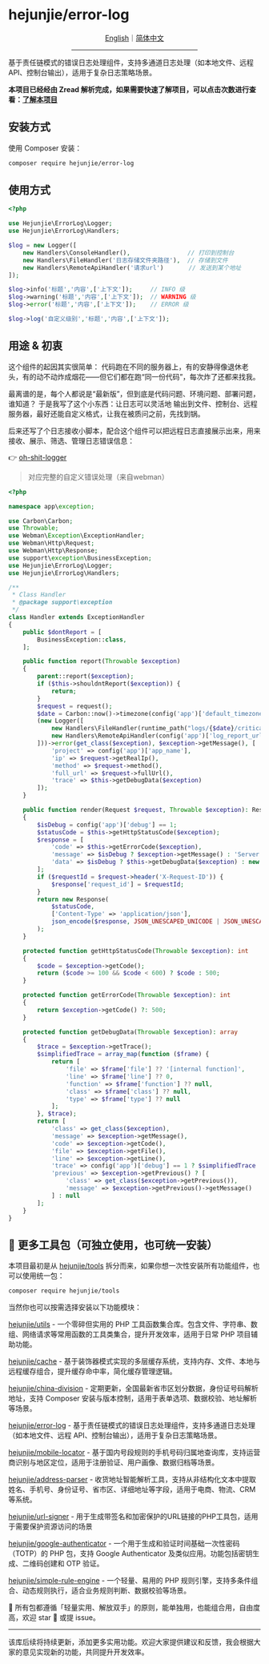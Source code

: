 # hejunjie/error-log

<div align="center">
  <a href="./README.md">English</a>｜<a href="./README.zh-CN.md">简体中文</a>
  <hr width="50%"/>
</div>

基于责任链模式的错误日志处理组件，支持多通道日志处理（如本地文件、远程 API、控制台输出），适用于复杂日志策略场景。

**本项目已经经由 Zread 解析完成，如果需要快速了解项目，可以点击次数进行查看：[了解本项目](https://zread.ai/zxc7563598/php-error-log)**

## 安装方式

使用 Composer 安装：

```bash
composer require hejunjie/error-log
```

## 使用方式

```php
<?php

use Hejunjie\ErrorLog\Logger;
use Hejunjie\ErrorLog\Handlers;

$log = new Logger([
    new Handlers\ConsoleHandler(),                // 打印到控制台
    new Handlers\FileHandler('日志存储文件夹路径'),  // 存储到文件
    new Handlers\RemoteApiHandler('请求url')       // 发送到某个地址
]);

$log->info('标题','内容',['上下文']);     // INFO 级
$log->warning('标题','内容',['上下文']);  // WARNING 级
$log->error('标题','内容',['上下文']);    // ERROR 级

$log->log('自定义级别','标题','内容',['上下文']);
```

## 用途 & 初衷

这个组件的起因其实很简单：
代码跑在不同的服务器上，有的安静得像退休老头，有的动不动炸成烟花——但它们都在跑“同一份代码”，每次炸了还都来找我。

最离谱的是，每个人都说是“最新版”，但到底是代码问题、环境问题、部署问题，谁知道？
于是我写了这个小东西：让日志可以灵活地 输出到文件、控制台、远程服务器，最好还能自定义格式，让我在被质问之前，先找到锅。

后来还写了个日志接收小脚本，配合这个组件可以把远程日志直接展示出来，用来接收、展示、筛选、管理日志错误信息：

👉 [oh-shit-logger](https://github.com/zxc7563598/oh-shit-logger)

> 对应完整的自定义错误处理（来自webman）

```php
<?php

namespace app\exception;

use Carbon\Carbon;
use Throwable;
use Webman\Exception\ExceptionHandler;
use Webman\Http\Request;
use Webman\Http\Response;
use support\exception\BusinessException;
use Hejunjie\ErrorLog\Logger;
use Hejunjie\ErrorLog\Handlers;

/**
 * Class Handler
 * @package support\exception
 */
class Handler extends ExceptionHandler
{
    public $dontReport = [
        BusinessException::class,
    ];

    public function report(Throwable $exception)
    {
        parent::report($exception);
        if ($this->shouldntReport($exception)) {
            return;
        }
        $request = request();
        $date = Carbon::now()->timezone(config('app')['default_timezone'])->format('Y-m-d');
        (new Logger([
            new Handlers\FileHandler(runtime_path("logs/{$date}/critical")),
            new Handlers\RemoteApiHandler(config('app')['log_report_url'])
        ]))->error(get_class($exception), $exception->getMessage(), [
            'project' => config('app')['app_name'],
            'ip' => $request->getRealIp(),
            'method' => $request->method(),
            'full_url' => $request->fullUrl(),
            'trace' => $this->getDebugData($exception)
        ]);
    }

    public function render(Request $request, Throwable $exception): Response
    {
        $isDebug = config('app')['debug'] == 1;
        $statusCode = $this->getHttpStatusCode($exception);
        $response = [
            'code' => $this->getErrorCode($exception),
            'message' => $isDebug ? $exception->getMessage() : 'Server Error',
            'data' => $isDebug ? $this->getDebugData($exception) : new \stdClass()
        ];
        if ($requestId = $request->header('X-Request-ID')) {
            $response['request_id'] = $requestId;
        }
        return new Response(
            $statusCode,
            ['Content-Type' => 'application/json'],
            json_encode($response, JSON_UNESCAPED_UNICODE | JSON_UNESCAPED_SLASHES)
        );
    }

    protected function getHttpStatusCode(Throwable $exception): int
    {
        $code = $exception->getCode();
        return ($code >= 100 && $code < 600) ? $code : 500;
    }

    protected function getErrorCode(Throwable $exception): int
    {
        return $exception->getCode() ?: 500;
    }

    protected function getDebugData(Throwable $exception): array
    {
        $trace = $exception->getTrace();
        $simplifiedTrace = array_map(function ($frame) {
            return [
                'file' => $frame['file'] ?? '[internal function]',
                'line' => $frame['line'] ?? 0,
                'function' => $frame['function'] ?? null,
                'class' => $frame['class'] ?? null,
                'type' => $frame['type'] ?? null
            ];
        }, $trace);
        return [
            'class' => get_class($exception),
            'message' => $exception->getMessage(),
            'code' => $exception->getCode(),
            'file' => $exception->getFile(),
            'line' => $exception->getLine(),
            'trace' => config('app')['debug'] == 1 ? $simplifiedTrace : array_slice($simplifiedTrace, 0, 5),
            'previous' => $exception->getPrevious() ? [
                'class' => get_class($exception->getPrevious()),
                'message' => $exception->getPrevious()->getMessage()
            ] : null
        ];
    }
}

```

## 🔧 更多工具包（可独立使用，也可统一安装）

本项目最初是从 [hejunjie/tools](https://github.com/zxc7563598/php-tools) 拆分而来，如果你想一次性安装所有功能组件，也可以使用统一包：

```bash
composer require hejunjie/tools
```

当然你也可以按需选择安装以下功能模块：

[hejunjie/utils](https://github.com/zxc7563598/php-utils) - 一个零碎但实用的 PHP 工具函数集合库。包含文件、字符串、数组、网络请求等常用函数的工具类集合，提升开发效率，适用于日常 PHP 项目辅助功能。

[hejunjie/cache](https://github.com/zxc7563598/php-cache) - 基于装饰器模式实现的多层缓存系统，支持内存、文件、本地与远程缓存组合，提升缓存命中率，简化缓存管理逻辑。

[hejunjie/china-division](https://github.com/zxc7563598/php-china-division) - 定期更新，全国最新省市区划分数据，身份证号码解析地址，支持 Composer 安装与版本控制，适用于表单选项、数据校验、地址解析等场景。

[hejunjie/error-log](https://github.com/zxc7563598/php-error-log) - 基于责任链模式的错误日志处理组件，支持多通道日志处理（如本地文件、远程 API、控制台输出），适用于复杂日志策略场景。

[hejunjie/mobile-locator](https://github.com/zxc7563598/php-mobile-locator) - 基于国内号段规则的手机号码归属地查询库，支持运营商识别与地区定位，适用于注册验证、用户画像、数据归档等场景。

[hejunjie/address-parser](https://github.com/zxc7563598/php-address-parser) - 收货地址智能解析工具，支持从非结构化文本中提取姓名、手机号、身份证号、省市区、详细地址等字段，适用于电商、物流、CRM 等系统。

[hejunjie/url-signer](https://github.com/zxc7563598/php-url-signer) - 用于生成带签名和加密保护的URL链接的PHP工具包，适用于需要保护资源访问的场景

[hejunjie/google-authenticator](https://github.com/zxc7563598/php-google-authenticator) - 一个用于生成和验证时间基础一次性密码（TOTP）的 PHP 包，支持 Google Authenticator 及类似应用。功能包括密钥生成、二维码创建和 OTP 验证。

[hejunjie/simple-rule-engine](https://github.com/zxc7563598/php-simple-rule-engine) - 一个轻量、易用的 PHP 规则引擎，支持多条件组合、动态规则执行，适合业务规则判断、数据校验等场景。

👀 所有包都遵循「轻量实用、解放双手」的原则，能单独用，也能组合用，自由度高，欢迎 star 🌟 或提 issue。

---

该库后续将持续更新，添加更多实用功能。欢迎大家提供建议和反馈，我会根据大家的意见实现新的功能，共同提升开发效率。
